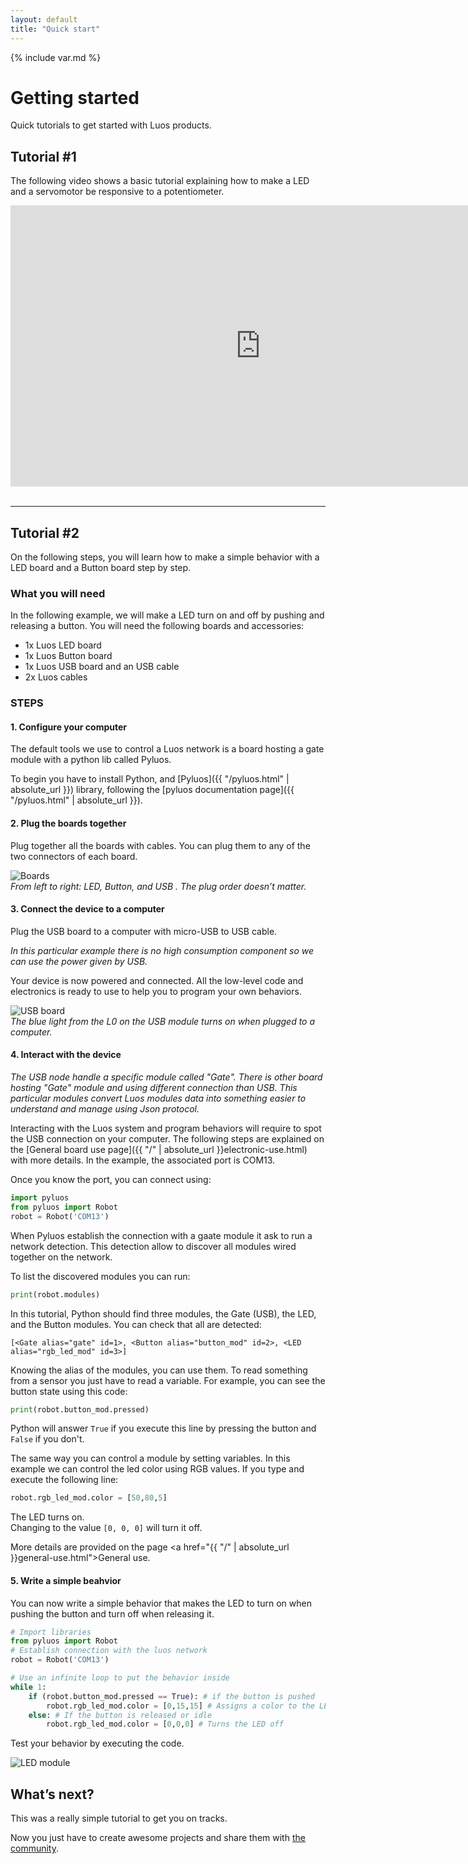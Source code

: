 ```yaml
---
layout: default
title: "Quick start"
---
```

{% include var.md %}

# Getting started

Quick tutorials to get started with Luos products.

## Tutorial \#1
The following video shows a basic tutorial explaining how to make a LED and a servomotor be responsive to a potentiometer.

<iframe width="800" height="450" src="https://www.youtube.com/embed/ula16zdZgDk?feature=oembed" frameborder="0" allow="accelerometer; autoplay; encrypted-media; gyroscope; picture-in-picture" allowfullscreen></iframe><br /><br />

---
## Tutorial \#2

On the following steps, you will learn how to make a simple behavior with a LED board and a Button board step by step.

### What you will need
 In the following example, we will make a LED turn on and off by pushing and releasing a button. You will need the following boards and accessories:

* 1x Luos LED board
* 1x Luos Button board
* 1x Luos USB board and an USB cable
* 2x Luos cables


### STEPS


#### 1. Configure your computer
The default tools we use to control a Luos network is a board hosting a gate module with a python lib called Pyluos.

To begin you have to install Python, and [Pyluos]({{ "/pyluos.html" | absolute_url }}) library, following the [pyluos documentation page]({{ "/pyluos.html" | absolute_url }}).

#### 2. Plug the boards together
Plug together all the boards with cables. You can plug them to any of the two connectors of each board.

![Boards](/assets/img/quickstart-1.png)<br />*From left to right: LED, Button, and USB . The plug order doesn’t matter.*

#### 3. Connect the device to a computer
Plug the USB board to a computer with micro-USB to USB cable.

*In this particular example there is no high consumption component so we can use the power given by USB.*

Your device is now powered and connected. All the low-level code and electronics is ready to use to help you to program your own behaviors.

![USB board](/assets/img/quickstart-2.png)<br />*The blue light from the L0 on the USB module turns on when plugged to a computer.*

#### 4. Interact with the device
*The USB node handle a specific module called "Gate". There is other board hosting "Gate" module and using different connection than USB. This particular modules convert Luos modules data into something easier to understand and manage using Json protocol.*

Interacting with the Luos system and program behaviors will require to spot the USB connection on your computer. The following steps are explained on the [General board use page]({{ "/" | absolute_url }}electronic-use.html) with more details. In the example, the associated port is COM13.

Once you know the port, you can connect using:

```python
import pyluos
from pyluos import Robot
robot = Robot('COM13')
```
When Pyluos establish the connection with a gaate module it ask to run a network detection. This detection allow to discover all modules wired together on the network.

To list the discovered modules you can run:

```python
print(robot.modules)
```

In this tutorial, Python should find three modules, the Gate (USB), the LED, and the Button modules. You can check that all are detected:

`[<Gate alias="gate" id=1>, <Button alias="button_mod" id=2>, <LED alias="rgb_led_mod" id=3>]`

Knowing the alias of the modules, you can use them.
To read something from a sensor you just have to read a variable.
For example, you can see the button state using this code:

```python
print(robot.button_mod.pressed)
```

Python will answer `True` if you execute this line by pressing the button and `False` if you don't.

The same way you can control a module by setting variables.
In this example we can control the led color using RGB values. If you type and execute the following line:

```python
robot.rgb_led_mod.color = [50,80,5]
```

The LED turns on.<br />
Changing to the value `[0, 0, 0]` will turn it off.

More details are provided on the page <a href="{{ "/" | absolute_url }}general-use.html">General use</a>.

#### 5. Write a simple beahvior
You can now write a simple behavior that makes the LED to turn on when pushing the button and turn off when releasing it.

```python
# Import libraries
from pyluos import Robot
# Establish connection with the luos network
robot = Robot('COM13')

# Use an infinite loop to put the behavior inside
while 1:
    if (robot.button_mod.pressed == True): # if the button is pushed
        robot.rgb_led_mod.color = [0,15,15] # Assigns a color to the LED
    else: # If the button is released or idle
        robot.rgb_led_mod.color = [0,0,0] # Turns the LED off
```

Test your behavior by executing the code.

![LED module](/assets/img/quickstart-3.png)


## What’s next?


This was a really simple tutorial to get you on tracks.

Now you just have to create awesome projects and share them with [the community](https://forum.luos.io).
